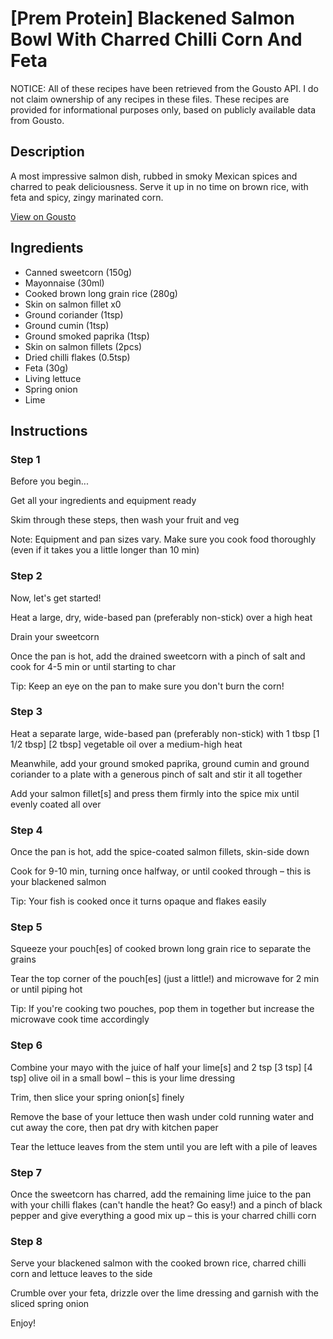 # [Prem Protein] Blackened Salmon Bowl With Charred Chilli Corn And Feta

NOTICE: All of these recipes have been retrieved from the Gousto API. I do not claim ownership of any recipes in these files. These recipes are provided for informational purposes only, based on publicly available data from Gousto.

## Description

A most impressive salmon dish, rubbed in smoky Mexican spices and charred to peak deliciousness. Serve it up in no time on brown rice, with feta and spicy, zingy marinated corn. 

[View on Gousto](https://www.gousto.co.uk/recipes/cookbook/prem-protein-blackened-salmon-bowl-with-charred-chilli-corn-and-feta)

## Ingredients

- Canned sweetcorn (150g)
- Mayonnaise (30ml)
- Cooked brown long grain rice (280g)
- Skin on salmon fillet x0
- Ground coriander (1tsp)
- Ground cumin (1tsp)
- Ground smoked paprika (1tsp)
- Skin on salmon fillets (2pcs)
- Dried chilli flakes (0.5tsp)
- Feta (30g)
- Living lettuce
- Spring onion
- Lime

## Instructions


### Step 1

Before you begin...

Get all your ingredients and equipment ready

Skim through these steps, then wash your fruit and veg

Note: Equipment and pan sizes vary. Make sure you cook food thoroughly (even if it takes you a little longer than 10 min)


### Step 2

Now, let's get started!

Heat a large, dry, wide-based pan (preferably non-stick) over a high heat

Drain your sweetcorn

Once the pan is hot, add the drained sweetcorn with a pinch of salt and cook for 4-5 min or until starting to char

Tip: Keep an eye on the pan to make sure you don't burn the corn!


### Step 3

Heat a separate large, wide-based pan (preferably non-stick) with 1 tbsp <span class="text-purple">[1 1/2 tbsp]</span><span class="text-danger"> [2 tbsp]</span> vegetable oil over a medium-high heat

Meanwhile, add your ground smoked paprika, ground cumin and ground coriander to a plate with a generous pinch of salt and stir it all together

Add your salmon fillet[s] and press them firmly into the spice mix until evenly coated all over


### Step 4

Once the pan is hot, add the spice-coated salmon fillets, skin-side down

Cook for 9-10 min, turning once halfway, or until cooked through – this is your blackened salmon

Tip: Your fish is cooked once it turns opaque and flakes easily


### Step 5

Squeeze your pouch[es] of cooked brown long grain rice to separate the grains

Tear the top corner of the pouch[es] (just a little!) and microwave for 2 min or until piping hot

Tip: If you're cooking two pouches, pop them in together but increase the microwave cook time accordingly


### Step 6

Combine your mayo with the juice of half your lime[s] and 2 tsp<span class="text-danger"> <span class="text-purple">[3 tsp]</span> [4 tsp]</span> olive oil in a small bowl – this is your lime dressing

Trim, then slice your spring onion[s] finely

Remove the base of your lettuce then wash under cold running water and cut away the core, then pat dry with kitchen paper

Tear the lettuce leaves from the stem until you are left with a pile of leaves


### Step 7

Once the sweetcorn has charred, add the remaining lime juice to the pan with your chilli flakes (can't handle the heat? Go easy!) and a pinch of black pepper and give everything a good mix up – this is your charred chilli corn

### Step 8

Serve your blackened salmon with the cooked brown rice, charred chilli corn and lettuce leaves to the side

Crumble over your feta, drizzle over the lime dressing and garnish with the sliced spring onion

Enjoy!

